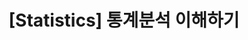 ---
title:  "[Statistics] 통계분석 이해하기"
layout: single

categories: "Statistics"

toc: true
toc_sticky: true
toc_label : "목차"
toc_icon: "bars"
published: false
---